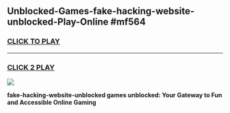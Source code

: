 
## Unblocked-Games-fake-hacking-website-unblocked-Play-Online #mf564
<h3>
<a href="https://news.freeplayer.one?title=fake-hacking-website-unblocked&ref=3">CLICK TO PLAY</a></h3>
<hr>

<h3>
<a href="https://news.freeplayer.one?title=fake-hacking-website-unblocked&ref=3">CLICK 2 PLAY</a>
  
</h3>

<a href="https://news.freeplayer.one?title=fake-hacking-website-unblocked&ref=3"><img src="https://clearcache.store/games.png"></a>


**fake-hacking-website-unblocked games unblocked: Your Gateway to Fun and Accessible Online Gaming**
